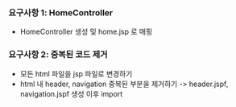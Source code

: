 ### 요구사항 1: HomeController
- HomeController 생성 및 home.jsp 로 매핑

### 요구사항 2: 중복된 코드 제거

- 모든 html 파일을 jsp 파일로 변경하기
- html 내 header, navigation 중복된 부분을 제거하기 -> header.jspf, navigation.jspf 생성 이후 import


 
